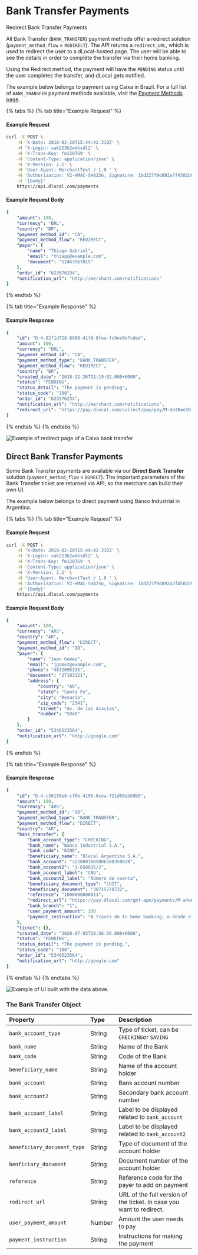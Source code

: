 # Bank Transfer Payments

Redirect Bank Transfer Payments

All Bank Transfer \(`BANK_TRANSFER`\) payment methods offer a redirect solution \(`payment_method_flow` = `REDIRECT`\). The API returns a `redirect_URL`, which is used to redirect the user to a dLocal-hosted page. The user will be able to see the details in order to complete the transfer via their home banking.

Using the Redirect method, the payment will have the `PENDING` status until the user completes the transfer, and dLocal gets notified.

The example below belongs to payment using Caixa in Brazil. For a full list of `BANK_TRANSFER` payment methods available, visit the [Payment Methods page](../payment-methods/).

{% tabs %}
{% tab title="Example Request" %}
#### Example Request <a id="example-request-3"></a>

```bash
curl -X POST \
    -H 'X-Date: 2018-02-20T15:44:42.310Z' \
    -H 'X-Login: sak223k2wdksdl2' \
    -H 'X-Trans-Key: fm12O7G9' \
    -H 'Content-Type: application/json' \
    -H 'X-Version: 2.1' \
    -H 'User-Agent: MerchantTest / 1.0 ' \
    -H 'Authorization: V2-HMAC-SHA256, Signature: 1bd227f9d892a7f4581b998c21e353b1686a6bdad5940e7bb6aa596c96e0a6ec' \
    -d '{body}'
    https://api.dlocal.com/payments
```

#### Example Request Body <a id="example-request-body"></a>

```yaml
{
    "amount": 100,
    "currency": "BRL",
    "country": "BR",
    "payment_method_id": "CA",
    "payment_method_flow": "REDIRECT",
    "payer": {
        "name": "Thiago Gabriel",
        "email": "thiago@example.com",
        "document": "52463567015"
    },
    "order_id": "623576234",
    "notification_url": "http://merchant.com/notifications"
}
```
{% endtab %}

{% tab title="Example Response" %}
#### Example Response

```yaml
{
    "id": "D-4-82f1d728-6966-41f8-8fea-fc9ee0e7cded",
    "amount": 100,
    "currency": "BRL",
    "payment_method_id": "CA",
    "payment_method_type": "BANK_TRANSFER",
    "payment_method_flow": "REDIRECT",
    "country": "BR",
    "created_date": "2018-12-26T21:19:02.000+0000",
    "status": "PENDING",
    "status_detail": "The payment is pending",
    "status_code": "100",
    "order_id": "623576234",
    "notification_url": "http://merchant.com/notifications",
    "redirect_url": "https://pay.dlocal.com/collect/pay/pay/M-de20ae10-0953-11e9-b88f-39144191f925?xtid=CATH-ST-1545859142-2123845504"
}
```
{% endtab %}
{% endtabs %}

![Example of redirect page of a Caixa bank transfer](../../../.gitbook/assets/image%20%2822%29.png)

## Direct Bank Transfer Payments

Some Bank Transfer payments are available via our **Direct Bank Transfer** solution \(`payment_method_flow` = `DIRECT`\). The important parameters of the Bank Transfer ticket are returned via API, so the merchant can build their own UI.

The example below belongs to direct payment using Banco Industrial in Argentina. 

{% tabs %}
{% tab title="Example Request" %}
#### Example Request <a id="example-request-3"></a>

```bash
curl -X POST \
    -H 'X-Date: 2018-02-20T15:44:42.310Z' \
    -H 'X-Login: sak223k2wdksdl2' \
    -H 'X-Trans-Key: fm12O7G9' \
    -H 'Content-Type: application/json' \
    -H 'X-Version: 2.1' \
    -H 'User-Agent: MerchantTest / 1.0 ' \
    -H 'Authorization: V2-HMAC-SHA256, Signature: 1bd227f9d892a7f4581b998c21e353b1686a6bdad5940e7bb6aa596c96e0a6ec' \
    -d '{body}'
    https://api.dlocal.com/payments
```

#### Example Request Body <a id="example-request-body"></a>

```yaml
{
    "amount": 100,
    "currency": "ARS",
    "country": "AR",
    "payment_method_flow": "DIRECT",
    "payment_method_id": "IO",
    "payer": {
        "name": "Juan Gómez",
        "email": "jgomez@example.com",
        "phone": "4832695335",
        "document": "27183121",
        "address": {
            "country": "AR",
            "state": "Santa Fe",
            "city": "Rosario",
            "zip_code": "2341",
            "street": "Av. de las Acacias",
            "number": "5940"
        }
    },
    "order_id": "5346523564",
    "notification_url": "http://google.com"
}
```
{% endtab %}

{% tab title="Example Response" %}
#### Example Response

```yaml
{
    "id": "D-4-c36158e8-cf6b-4195-8cea-721d56ebb9b5",
    "amount": 100,
    "currency": "ARS",
    "payment_method_id": "IO",
    "payment_method_type": "BANK_TRANSFER",
    "payment_method_flow": "DIRECT",
    "country": "AR",
    "bank_transfer": {
        "bank_account_type": "CHECKING",
        "bank_name": "Banco Industrial S.A.",
        "bank_code": "BIND",
        "beneficiary_name": "Dlocal Argentina S.A.",
        "bank_account": "3220001805006588350028",
        "bank_account2": "1-658835/2",
        "bank_account_label": "CBU",
        "bank_account2_label": "Número de cuenta",
        "beneficiary_document_type": "CUIT",
        "beneficiary_document": "30715778722",
        "reference": "1000000000013",
        "redirect_url": "https://pay.dlocal.com/gmf-apm/payments/M-a4a6b0a4-59eb-4389-8a69-139b17a38b7a",
        "bank_branch": "1",
        "user_payment_amount": 100
        "payment_instruction": "A través de tu home banking, o desde el banco desde el que prefieras operar, utilizando la referencia y el resto de los datos detallados más arriba."
    },
    "ticket": {},
    "created_date": "2020-07-03T20:56:56.000+0000",
    "status": "PENDING",
    "status_detail": "The payment is pending.",
    "status_code": "100",
    "order_id": "5346523564",
    "notification_url": "http://google.com"
}
```
{% endtab %}
{% endtabs %}

![Example of UI built with the data above.](../../../.gitbook/assets/bank_transfer_direct.png)

### The Bank Transfer Object

| **Property** | **Type** | **Description** |
| :--- | :--- | :--- |
| `bank_account_type` | String | Type of ticket, can be `CHECKING`or `SAVING` |
| `bank_name` | String | Name of the Bank |
| `bank_code` | String | Code of the Bank |
| `beneficiary_name` | String | Name of the account holder |
| `bank_account` | String | Bank account number |
| `bank_account2` | String | Secondary bank account number |
| `bank_account_label` | String | Label to be displayed related to `bank_account` |
| `bank_account2_label` | String | Label to be displayed related to `bank_account2` |
| `beneficiary_document_type` | String | Type of document of the account holder |
| `benficiary_document` | String | Document number of the account holder |
| `reference` | String | Reference code for the payer to add on payment |
| `redirect_url` | String | URL of the full version of the ticket. In case you want to redirect. |
| `user_payment_amount` | Number | Amount the user needs to pay |
| `payment_instruction` | String | Instructions for making the payment |

